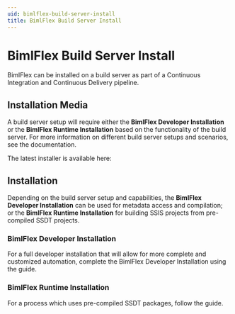 ```yaml
---
uid: bimlflex-build-server-install
title: BimlFlex Build Server Install
---
```

# BimlFlex Build Server Install

BimlFlex can be installed on a build server as part of a Continuous Integration and Continuous Delivery pipeline.

## Installation Media

A build server setup will require either the **BimlFlex Developer Installation** or the **BimlFlex Runtime Installation** based on the functionality of the build server. For more information on different build server setups and scenarios, see the [](xref:bimlflex-adf-continuous-integration-and-continuous-delivery) documentation.  

The latest installer is available here: [](xref:bimlflex-release-notes)

## Installation

Depending on the build server setup and capabilities, the **BimlFlex Developer Installation** can be used for metadata access and compilation; or the **BimlFlex Runtime Installation** for building SSIS projects from pre-compiled SSDT projects.

### BimlFlex Developer Installation

For a full developer installation that will allow for more complete and customized automation, complete the BimlFlex Developer Installation using the [](xref:bimlflex-installing-bimlflex) guide.

### BimlFlex Runtime Installation

For a process which uses pre-compiled SSDT packages, follow the [](xref:bimlflex-ssis-server-install) guide.
